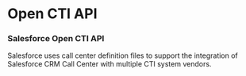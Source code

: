 # Open CTI API

### Salesforce Open CTI API
Salesforce uses call center definition files to support the integration of Salesforce CRM Call Center with multiple CTI system vendors.

